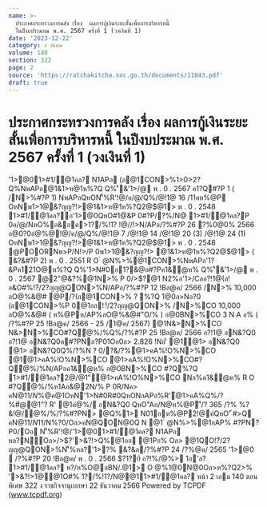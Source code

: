 ```yaml
---
name: >-
  ประกาศกระทรวงการคลัง เรื่อง  ผลการกู้เงินระยะสั้นเพื่อการบริหารหนี้
  ในปีงบประมาณ พ.ศ. 2567 ครั้งที่ 1 (วงเงินที่ 1)
date: '2023-12-22'
category: ง พิเศษ
volume: 140
section: 322
page: 2
source: 'https://ratchakitcha.soc.go.th/documents/11843.pdf'
draft: true
---
```


# ประกาศกระทรวงการคลัง เรื่อง  ผลการกู้เงินระยะสั้นเพื่อการบริหารหนี้ ในปีงบประมาณ พ.ศ. 2567 ครั้งที่ 1 (วงเงินที่ 1)

'1>@01>#1/@1คล? N1APอ (ล@1CON>%1>0>2?Q%NพAPอ@1&1>ห@1ห%?Q Q%'ี&'1>/@ พ . 0 . 2567 ค1?Q#?P 1 ( /N>%#?P 1) NพAPอQหON'็%R'!@/ค/@/Q%/@!1@ 16 /11คห%@P OหNพ1>1@&?ญญ?!>@1&1>ห@1ห%?Q2@$@1> พ . 0 . 2548 1>#1/@1คล?อ'1>@0QหO#1@&P 0#?P/?%/N@ 1>#1/@1คล?P 0ค/@/NหO%อ&อค>1?/%!1? !@//!>N/APอ/?%#?P 26 ?%0@0% 2566 อ@0?0อํ@%@!@/ค/@/Q%/@!1@ 7 /@!1@ 14 /@!1@ 20 (3) /@!1@ 24 (1) OหNพ1>1@&?ญญ?!>@1&1>ห@1ห%?Q2@$@1> พ . 0 . 2548 @POORNพ>P/N!>/P 0พ1>1@&?ญญ?!> @1&1>ห@1ห%?Q2@$@1> ( &?&#?P 2) พ . 0 . 2551 R O ํ @N%>%@1CON>%NพAPอ'1?&Pค121O@ห%?Q Q%'1>N#0อ1?&@ล#?Pค1&ํ@ห% Q%'ี&'1>/@ พ . 0 . 2567 @2"@&?%@1N>% P 0/>$?@1 N2%อ'1>/Cลอ?!1@(ล!อ&O#%!?๋/2?ญญ@QON>%N/APอ/?%#?P 12 !Bล@ค/ 2566 /N>% 10,000 ลO@%&@# @P/?(ล@1CON>% ? %?Q 1@0ล>Nอ?0 (ล@1CON>%P 0@1ออ!?๋/2?ญญ@QON>% /N>%CO 10,000 ลO@%&@# ( ห%@Pห/AP%ลO@%&@#"O/% ) อ@0BN>%CO 3 N A อ% ( /?%#?P 25 !Bล@ค/ 2566 - 25 /1@ค/ 2567) @1N&>N>%CO N&>N>%CO#?Qํ@%/%Q%/?%#?P 25 !Bล@ค/ 2566 อ?!1@ อN&?Q0 อ?!1@ อN&?Q0ค#?PNล?P01Oอ0ล> 2.826 !Nอ'ี @1ํ@1> อN&?Q0 ํ@1> อN&?Q0Q%/?%N ? 0/?&/?%ํ@1>คA%!O%N>%CO @1ํ@1>คA%!O%N>%CO ํ@1>คA%!O%N>%CO#?Qํ@%/%N/APอค1&ํ@ห% อ@0BN>%CO #?Q%?Q 1>#1/@1คล?2@/@1"ํ@1>คA%!O%N>%CO Nอ%ค1&ํ@ห% R O #?Qํ@%/%ห1Aอ&@2N/% P 0R/Nค> คN@$11/N%?0/ P 0>OOQหO2"@&?%@1N>% #1@&ลN/ห%O@R/N%Oอ0/N@ 2 /?%#ํ@@1 ห@/?%ค1&ํ@ห% ํ@1>คA%!O%N>%CO!1?&/?%ห0B !@/'1>@0$%@ค@1OหN'1>N#0R#0QหONลAPอ%R'ํ@1>คA%Q%/?%#ํ@@1"? R' @1คํ@%/ อN&?Q0 QหO"Aอ/N@ห%@P'ี/? 365 /?% %?&!@/ํ@%/%/?%#?PN> @Q%1> N01อห%@P2!@ค์QหO'ั #>Q คN@$11/N%?0/N>%CO R/N/?คN@$11/N%?0/Oล>คN@QON@0Q N @1 ํ @N%>%@1อAP% #?PN?P0/Oอ N'็%R'!@/'1>@01>#1/@1คล? N1APอ หล?N์Oล>/>$?'>&?!>Q%@1ออ @1Pอ% Oล> @1QO!?๋/2?ญญ@QON>%N'็%หล?'1>?% &?&ล/?%#?P 24 /?%@ค/ 2565 '1>@0  /?%#?P 20 !Bล@ค/ พ . 0 . 2566 $?1?0์ อ?!%/@%> 1อ'ล? 1>#1/@1คล? ห?/ห%O@ลBN/.@1> O @%1@0N@0Oล>ห%?Q2>% '>&?!>1@@1O#% 1?/%!1?/N@@11>#1/@1คล? หน้า 2 เลม 140 ตอนพิเศษ 322 ง ราชกิจจานุเบกษา 22 ธันวาคม 2566 Powered by TCPDF (www.tcpdf.org)
